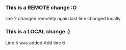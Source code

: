 ### This is a REMOTE change :O
line 2 changed remotely again
last line changed locally 
### This is a LOCAL change :)
Line 5 was added
Add line 6